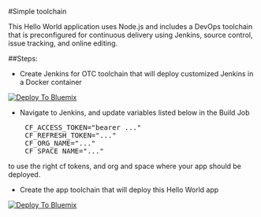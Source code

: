 #Simple toolchain

This Hello World application uses Node.js and includes a DevOps toolchain that is preconfigured for continuous delivery using Jenkins, source control, issue tracking, and online editing.

##Steps:
* Create Jenkins for OTC toolchain that will deploy customized Jenkins in a Docker container

[![Deploy To Bluemix](https://bluemix.net/deploy/button.png)](https://daily-console.stage1.ng.bluemix.net/devops/setup/deploy/?repository=https%3A//github.com/szbra/toolchain-jenkins-otc)

* Navigate to Jenkins, and update variables listed below in the Build Job
<pre>
	CF_ACCESS_TOKEN="bearer ..."
	CF_REFRESH_TOKEN="..."
	CF_ORG_NAME="..."
	CF_SPACE_NAME="..."
</pre>
to use the right cf tokens, and org and space where your app should be deployed.


* Create the app toolchain that will deploy this Hello World app

[![Deploy To Bluemix](https://bluemix.net/deploy/button.png)](https://daily-console.stage1.ng.bluemix.net/devops/setup/deploy/?repository=https%3A//github.com/szbra/simple-toolchain-with-jenkins)

<!--
For more information about using the sample, including instructions to add tools to the toolchain and make code changes, see <a href="x">Simple toolchain tutorial</a>
-->
